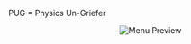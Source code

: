 PUG = Physics Un-Griefer
<div align="center">
<img src="https://i.imgur.com/gvcznDV.png" alt="Menu Preview"/>
</div>